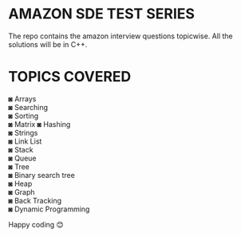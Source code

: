 # AMAZON SDE TEST SERIES
 The repo contains the amazon interview questions topicwise. 
 All the solutions will be in C++. 
 
 
 # TOPICS COVERED 
 ◙ Arrays          
 ◙ Searching          
 ◙ Sorting          
 ◙ Matrix
 ◙ Hashing          
 ◙ Strings          
 ◙ Link List          
 ◙ Stack          
 ◙ Queue          
 ◙ Tree           
 ◙ Binary search tree          
 ◙ Heap          
 ◙ Graph          
 ◙ Back Tracking          
 ◙ Dynamic Programming          
 
 
 Happy coding 😊
